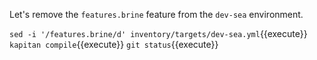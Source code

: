 Let's remove the `features.brine` feature from the `dev-sea` environment.

`sed -i '/features.brine/d' inventory/targets/dev-sea.yml`{{execute}}
`kapitan compile`{{execute}}
`git status`{{execute}}

